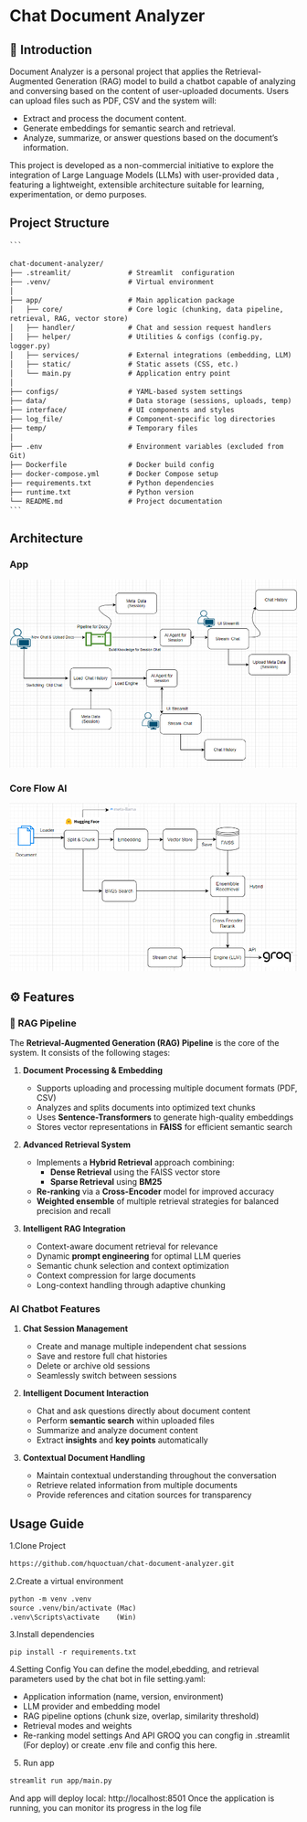 # Chat Document Analyzer 

## 🌟 Introduction
Document Analyzer is a personal project that applies the Retrieval-Augmented Generation (RAG) model to build a chatbot capable of analyzing and conversing based on the content of user-uploaded documents.
Users can upload files such as PDF, CSV and the system will:
- Extract and process the document content.
- Generate embeddings for semantic search and retrieval.
- Analyze, summarize, or answer questions based on the document’s information.

This project is developed as a non-commercial initiative to explore the integration of Large Language Models (LLMs) with user-provided data , featuring a lightweight, extensible architecture suitable for learning, experimentation, or demo purposes.

    
    

## Project Structure


    ```

    chat-document-analyzer/
    ├── .streamlit/              # Streamlit  configuration
    ├── .venv/                   # Virtual environment
    │
    ├── app/                     # Main application package
    │   ├── core/                # Core logic (chunking, data pipeline, retrieval, RAG, vector store)
    │   ├── handler/             # Chat and session request handlers
    │   ├── helper/              # Utilities & configs (config.py, logger.py)
    │   ├── services/            # External integrations (embedding, LLM)
    │   ├── static/              # Static assets (CSS, etc.)
    │   └── main.py              # Application entry point
    │
    ├── configs/                 # YAML-based system settings
    ├── data/                    # Data storage (sessions, uploads, temp)
    ├── interface/               # UI components and styles
    ├── log_file/                # Component-specific log directories
    ├── temp/                    # Temporary files
    │
    ├── .env                     # Environment variables (excluded from Git)
    ├── Dockerfile               # Docker build config
    ├── docker-compose.yml       # Docker Compose setup
    ├── requirements.txt         # Python dependencies
    ├── runtime.txt              # Python version
    └── README.md                # Project documentation
    ```


## Architecture
### App 
![App](Images/Streamlit.png)
### Core Flow AI
![AI](Images/Core.png)

## ⚙️ Features

### 🧠 RAG Pipeline
The **Retrieval-Augmented Generation (RAG) Pipeline** is the core of the system. It consists of the following stages:

1. **Document Processing & Embedding**
   - Supports uploading and processing multiple document formats (PDF, CSV)  
   - Analyzes and splits documents into optimized text chunks  
   - Uses **Sentence-Transformers** to generate high-quality embeddings  
   - Stores vector representations in **FAISS** for efficient semantic search  

2. **Advanced Retrieval System**
   - Implements a **Hybrid Retrieval** approach combining:  
     - **Dense Retrieval** using the FAISS vector store  
     - **Sparse Retrieval** using **BM25**  
   - **Re-ranking** via a **Cross-Encoder** model for improved accuracy  
   - **Weighted ensemble** of multiple retrieval strategies for balanced precision and recall  

3. **Intelligent RAG Integration**
   - Context-aware document retrieval for relevance  
   - Dynamic **prompt engineering** for optimal LLM queries  
   - Semantic chunk selection and context optimization  
   - Context compression for large documents  
   - Long-context handling through adaptive chunking  


### AI Chatbot Features

1. **Chat Session Management**
   - Create and manage multiple independent chat sessions  
   - Save and restore full chat histories  
   - Delete or archive old sessions  
   - Seamlessly switch between sessions  

2. **Intelligent Document Interaction**
   - Chat and ask questions directly about document content  
   - Perform **semantic search** within uploaded files   
   - Summarize and analyze document content  
   - Extract **insights** and **key points** automatically  

3. **Contextual Document Handling**
   - Maintain contextual understanding throughout the conversation  
   - Retrieve related information from multiple documents  
   - Provide references and citation sources for transparency 
## Usage Guide
1.Clone Project
```bash
https://github.com/hquoctuan/chat-document-analyzer.git
```
2.Create a virtual environment
```
python -m venv .venv
source .venv/bin/activate (Mac)
.venv\Scripts\activate    (Win)

```
3.Install dependencies
```
pip install -r requirements.txt
```
4.Setting Config
You can define the model,ebedding, and retrieval parameters used by the chat bot in file setting.yaml:
- Application information (name, version, environment)
- LLM provider and embedding model
- RAG pipeline options (chunk size, overlap, similarity threshold)
- Retrieval modes and weights
- Re-ranking model settings
And API GROQ you can congfig in .streamlit (For deploy) or create .env file and config this here.
5. Run app
``` bash
streamlit run app/main.py
```
And app will deploy local: http://localhost:8501
Once the application is running, you can monitor its progress in the log file
